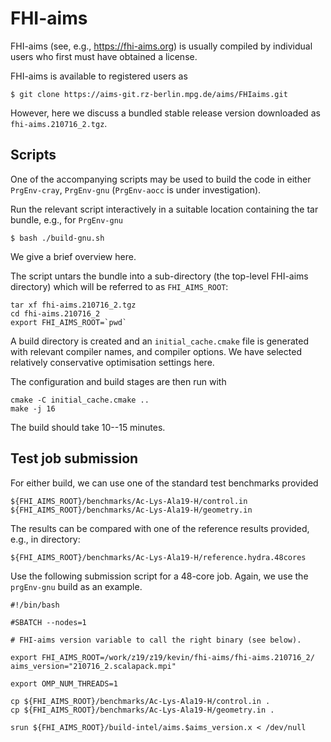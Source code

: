 # FHI-aims

FHI-aims (see, e.g., https://fhi-aims.org) is usually compiled by individual
users who first must have obtained a license.

FHI-aims is available to registered users as

```
$ git clone https://aims-git.rz-berlin.mpg.de/aims/FHIaims.git
```

However, here we discuss a bundled stable release version downloaded as
`fhi-aims.210716_2.tgz`.

## Scripts

One of the accompanying scripts may be used to build the code
in either `PrgEnv-cray`, `PrgEnv-gnu` (`PrgEnv-aocc` is under
investigation).

Run the relevant script interactively in a suitable location containing
the tar bundle, e.g., for `PrgEnv-gnu`
```
$ bash ./build-gnu.sh
```

We give a brief overview here.

The script untars the bundle into a sub-directory (the top-level FHI-aims
directory) which will be referred to as `FHI_AIMS_ROOT`:
```
tar xf fhi-aims.210716_2.tgz
cd fhi-aims.210716_2
export FHI_AIMS_ROOT=`pwd`
```
A build directory is created and an `initial_cache.cmake` file is
generated with relevant compiler names, and compiler options. We
have selected relatively conservative optimisation settings here.

The configuration and build stages are then run with
```
cmake -C initial_cache.cmake ..
make -j 16
```

The build should take 10--15 minutes.


## Test job submission

For either build, we can use one of the standard test benchmarks provided

```
${FHI_AIMS_ROOT}/benchmarks/Ac-Lys-Ala19-H/control.in
${FHI_AIMS_ROOT}/benchmarks/Ac-Lys-Ala19-H/geometry.in
```

The results can be compared with one of the reference results provided, e.g.,
in directory:
```
${FHI_AIMS_ROOT}/benchmarks/Ac-Lys-Ala19-H/reference.hydra.48cores
```

Use the following submission script for a 48-core job. Again, we use
the `prgEnv-gnu` build as an example.


```
#!/bin/bash

#SBATCH --nodes=1

# FHI-aims version variable to call the right binary (see below).

export FHI_AIMS_ROOT=/work/z19/z19/kevin/fhi-aims/fhi-aims.210716_2/
aims_version="210716_2.scalapack.mpi"

export OMP_NUM_THREADS=1

cp ${FHI_AIMS_ROOT}/benchmarks/Ac-Lys-Ala19-H/control.in .
cp ${FHI_AIMS_ROOT}/benchmarks/Ac-Lys-Ala19-H/geometry.in .

srun ${FHI_AIMS_ROOT}/build-intel/aims.$aims_version.x < /dev/null
```






